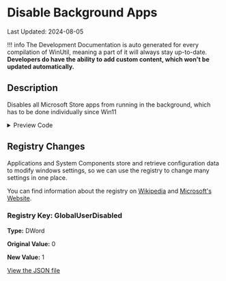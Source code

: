 # Disable Background Apps

Last Updated: 2024-08-05


!!! info
     The Development Documentation is auto generated for every compilation of WinUtil, meaning a part of it will always stay up-to-date. **Developers do have the ability to add custom content, which won't be updated automatically.**


## Description

Disables all Microsoft Store apps from running in the background, which has to be done individually since Win11

<!-- BEGIN CUSTOM CONTENT -->

<!-- END CUSTOM CONTENT -->

<details>
<summary>Preview Code</summary>

```json
{
  "Content": "Disable Background Apps",
  "Description": "Disables all Microsoft Store apps from running in the background, which has to be done individually since Win11",
  "category": "z__Advanced Tweaks - CAUTION",
  "panel": "1",
  "Order": "a024_",
  "registry": [
    {
      "Path": "HKCU:\\Software\\Microsoft\\Windows\\CurrentVersion\\BackgroundAccessApplications",
      "Name": "GlobalUserDisabled",
      "Value": "1",
      "OriginalValue": "0",
      "Type": "DWord"
    }
  ],
  "link": "https://christitustech.github.io/winutil/dev/tweaks/z--Advanced-Tweaks---CAUTION/DisableBGapps"
}
```
</details>

## Registry Changes
Applications and System Components store and retrieve configuration data to modify windows settings, so we can use the registry to change many settings in one place.

You can find information about the registry on [Wikipedia](https://www.wikiwand.com/en/Windows_Registry) and [Microsoft's Website](https://learn.microsoft.com/en-us/windows/win32/sysinfo/registry).
### Registry Key: GlobalUserDisabled
**Type:** DWord

**Original Value:** 0

**New Value:** 1


<!-- BEGIN SECOND CUSTOM CONTENT -->

<!-- END SECOND CUSTOM CONTENT -->

[View the JSON file](https://github.com/ChrisTitusTech/winutil/tree/main/config/tweaks.json)

